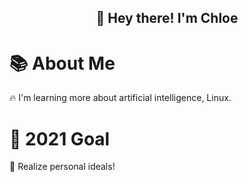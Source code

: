 <p align="center" >
<h2 align="center">👋&nbsp;Hey there! I'm Chloe</h2>
</p>

# 📚&nbsp;About Me
🔥&nbsp;I'm learning more about artificial intelligence, Linux.

# 🎯&nbsp;2021 Goal
🧨&nbsp;Realize personal ideals!

